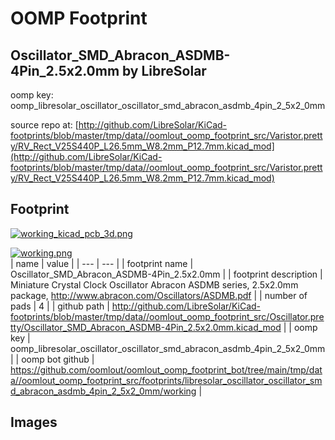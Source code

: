 # OOMP Footprint  
## Oscillator_SMD_Abracon_ASDMB-4Pin_2.5x2.0mm  by LibreSolar  
  
oomp key: oomp_libresolar_oscillator_oscillator_smd_abracon_asdmb_4pin_2_5x2_0mm  
  
source repo at: [http://github.com/LibreSolar/KiCad-footprints/blob/master/tmp/data//oomlout_oomp_footprint_src/Varistor.pretty/RV_Rect_V25S440P_L26.5mm_W8.2mm_P12.7mm.kicad_mod](http://github.com/LibreSolar/KiCad-footprints/blob/master/tmp/data//oomlout_oomp_footprint_src/Varistor.pretty/RV_Rect_V25S440P_L26.5mm_W8.2mm_P12.7mm.kicad_mod)  
## Footprint  
  
[![working_kicad_pcb_3d.png](working_kicad_pcb_3d_600.png)](working_kicad_pcb_3d.png)  
  
[![working.png](working_600.png)](working.png)  
| name | value | 
| --- | --- | 
| footprint name | Oscillator_SMD_Abracon_ASDMB-4Pin_2.5x2.0mm | 
| footprint description | Miniature Crystal Clock Oscillator Abracon ASDMB series, 2.5x2.0mm package, http://www.abracon.com/Oscillators/ASDMB.pdf | 
| number of pads | 4 | 
| github path | http://github.com/LibreSolar/KiCad-footprints/blob/master/tmp/data//oomlout_oomp_footprint_src/Oscillator.pretty/Oscillator_SMD_Abracon_ASDMB-4Pin_2.5x2.0mm.kicad_mod | 
| oomp key | oomp_libresolar_oscillator_oscillator_smd_abracon_asdmb_4pin_2_5x2_0mm | 
| oomp bot github | https://github.com/oomlout/oomlout_oomp_footprint_bot/tree/main/tmp/data//oomlout_oomp_footprint_src/footprints/libresolar_oscillator_oscillator_smd_abracon_asdmb_4pin_2_5x2_0mm/working | 
## Images  
